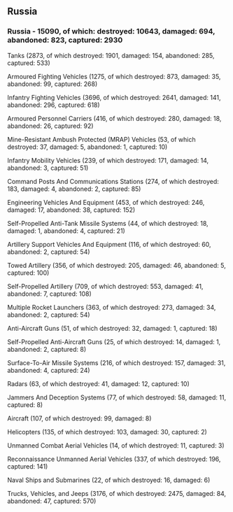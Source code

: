 
 
 ## Russia
 
 ### Russia - 15090, of which: destroyed: 10643, damaged: 694, abandoned: 823, captured: 2930

 

 

 Tanks (2873, of which destroyed: 1901, damaged: 154, abandoned: 285, captured: 533)

 Armoured Fighting Vehicles (1275, of which destroyed: 873, damaged: 35, abandoned: 99, captured: 268)

 Infantry Fighting Vehicles (3696, of which destroyed: 2641, damaged: 141, abandoned: 296, captured: 618)

 Armoured Personnel Carriers (416, of which destroyed: 280, damaged: 18, abandoned: 26, captured: 92)

 Mine-Resistant Ambush Protected (MRAP) Vehicles (53, of which destroyed: 37, damaged: 5, abandoned: 1, captured: 10)

 Infantry Mobility Vehicles (239, of which destroyed: 171, damaged: 14, abandoned: 3, captured: 51)

 Command Posts And Communications Stations (274, of which destroyed: 183, damaged: 4, abandoned: 2, captured: 85)

 Engineering Vehicles And Equipment (453, of which destroyed: 246, damaged: 17, abandoned: 38, captured: 152)

 Self-Propelled Anti-Tank Missile Systems (44, of which destroyed: 18, damaged: 1, abandoned: 4, captured: 21)

 Artillery Support Vehicles And Equipment (116, of which destroyed: 60, abandoned: 2, captured: 54)

 Towed Artillery (356, of which destroyed: 205, damaged: 46, abandoned: 5, captured: 100)

 Self-Propelled Artillery (709, of which destroyed: 553, damaged: 41, abandoned: 7, captured: 108)

 Multiple Rocket Launchers (363, of which destroyed: 273, damaged: 34, abandoned: 2, captured: 54)

 Anti-Aircraft Guns (51, of which destroyed: 32, damaged: 1, captured: 18)

 Self-Propelled Anti-Aircraft Guns (25, of which destroyed: 14, damaged: 1, abandoned: 2, captured: 8)

 Surface-To-Air Missile Systems (216, of which destroyed: 157, damaged: 31, abandoned: 4, captured: 24)

 Radars (63, of which destroyed: 41, damaged: 12, captured: 10)

 Jammers And Deception Systems (77, of which destroyed: 58, damaged: 11, captured: 8)

 Aircraft (107, of which destroyed: 99, damaged: 8)

 Helicopters (135, of which destroyed: 103, damaged: 30, captured: 2)

 Unmanned Combat Aerial Vehicles (14, of which destroyed: 11, captured: 3)

 Reconnaissance Unmanned Aerial Vehicles (337, of which destroyed: 196, captured: 141)

 Naval Ships and Submarines (22, of which destroyed: 16, damaged: 6)

 Trucks, Vehicles, and Jeeps (3176, of which destroyed: 2475, damaged: 84, abandoned: 47, captured: 570)

